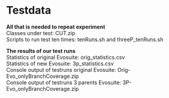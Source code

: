 # Testdata
**All that is needed to repeat experiment**<br>
Classes under test: CUT.zip <br>
Scripts to run test ten times: tenRuns.sh and threeP_tenRuns.sh <br>

**The results of our test runs**<br>
Statistics of original Evosuite: orig_statistics.csv <br>
Statistics of new Evosuite: 3p_statistics.csv<br>
Console output of testruns original Evosuite: Orig-Evo_onlyBranchCoverage.zip<br>
Console output of testruns 3 parents Evosuite: 3P-Evo_onlyBranchCoverage.zip <br>
